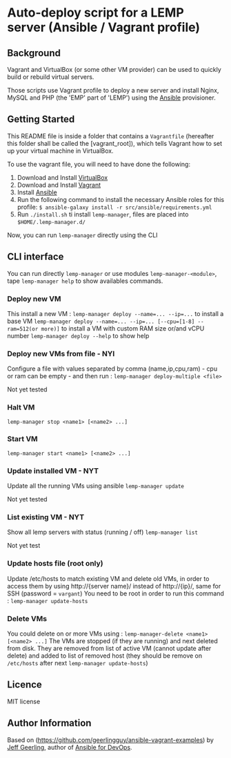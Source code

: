 # Auto-deploy script  for a LEMP server (Ansible / Vagrant profile)

## Background

Vagrant and VirtualBox (or some other VM provider) can be used to quickly build or rebuild virtual servers.

Those scripts use Vagrant profile to deploy a new server and install Nginx, MySQL and PHP (the 'EMP' part of 'LEMP') using the [Ansible](http://www.ansible.com/) provisioner.

## Getting Started

This README file is inside a folder that contains a `Vagrantfile` (hereafter this folder shall be called the [vagrant_root]), which tells Vagrant how to set up your virtual machine in VirtualBox.

To use the vagrant file, you will need to have done the following:

  1. Download and Install [VirtualBox](https://www.virtualbox.org/wiki/Downloads)
  2. Download and Install [Vagrant](https://www.vagrantup.com/downloads.html)
  3. Install [Ansible](http://docs.ansible.com/ansible/latest/intro_installation.html)
  4. Run the following command to install the necessary Ansible roles for this profile: `$ ansible-galaxy install -r src/ansible/requirements.yml`
  5. Run `./install.sh` ti install `lemp-manager`, files are placed into `$HOME/.lemp-manager.d/`

  Now, you can run `lemp-manager` directly using the CLI

## CLI interface

You can run directly `lemp-manager` or use modules `lemp-manager-<module>`, tape `lemp-manager help` to show availables commands.

### Deploy new VM
This install a new VM : 
`lemp-manager deploy --name=... --ip=...` to install a base VM
`lemp-manager deploy --name=... --ip=... [--cpu=[1-8] --ram=512(or more)]` to install a VM with custom RAM size or/and vCPU number
`lemp-manager deploy --help` to show help

### Deploy new VMs from file - NYI
Configure a file with values separated by comma (name,ip,cpu,ram) - cpu or ram can be empty - and then run :
`lemp-manager deploy-multiple <file>`

Not yet tested

### Halt VM
`lemp-manager stop <name1> [<name2> ...]`

### Start VM
`lemp-manager start <name1> [<name2> ...]`

### Update installed VM  - NYT
Update all the running VMs using ansible
`lemp-manager update`

Not yet tested

### List existing VM - NYT
Show all lemp servers with status (running / off)
`lemp-manager list`

Not yet test

### Update hosts file (root only)
Update /etc/hosts to match existing VM and delete old VMs, in order to access them by using http://{server name}/ instead of http://{ip}/, same for SSH (password = `vargant`)
You need to be root in order to run this command : 
`lemp-manager update-hosts`

### Delete VMs 
You could delete on or more VMs using : 
`lemp-manager-delete <name1> [<name2> ...]`
The VMs are stopped (if they are running) and next deleted from disk. They are removed from list of active VM (cannot update after delete) and added to list of removed host (they should be remove on `/etc/hosts` after next `lemp-manager update-hosts`)

## Licence
MIT license

## Author Information

Based on (https://github.com/geerlingguy/ansible-vagrant-examples) by [Jeff Geerling](https://www.jeffgeerling.com/), author of [Ansible for DevOps](https://www.ansiblefordevops.com/).

